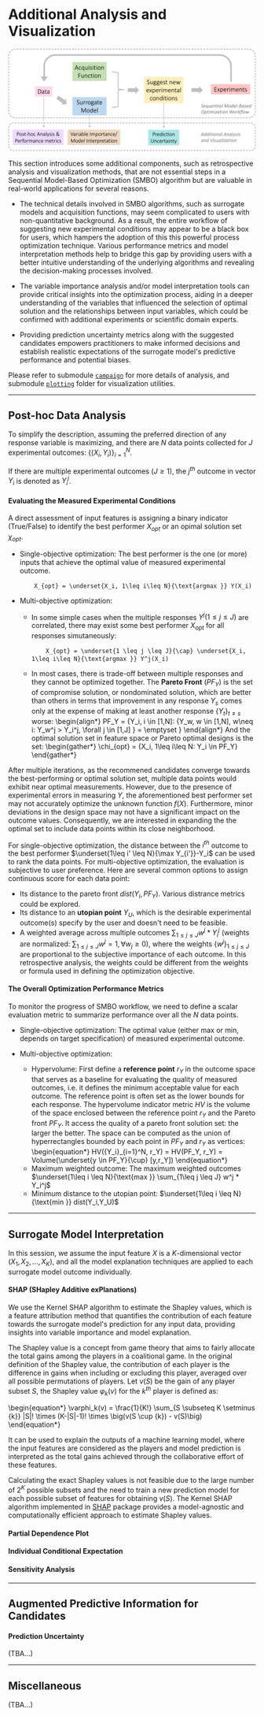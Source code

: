 # Additional Analysis and Visualization


![APO Workflow](https://github.com/MSDLLCpapers/obsidian/blob/main/docs/_static/APO_workflow.png?raw=true)

This section introduces some additional components, such as retrospective analysis and visualization methods, that are not essential steps in a Sequential Model-Based Optimization (SMBO) algorithm but are valuable in real-world applications for several reasons.

* The technical details involved in SMBO algorithms, such as surrogate models and acquisition functions, may seem complicated to users with non-quantitative background. As a result, the entire workflow of suggesting new experimental conditions may appear to be a black box for users, which hampers the adoption of this this powerful process optimization technique. Various performance metrics and model interpretation methods help to bridge this gap by providing users with a better intuitive understanding of the underlying algorithms and revealing the decision-making processes involved.

* The variable importance analysis and/or model interpretation tools can provide critical insights into the optimization process, aiding in a deeper understanding of the variables that influenced the selection of optimal solution and the relationships between input variables, which could be confirmed with additional experiments or scientific domain experts.

* Providing prediction uncertainty metrics along with the suggested candidates empowers practitioners to make informed decisions and establish realistic expectations of the surrogate model's predictive performance and potential biases.


Please refer to submodule [`campaign`](https://github.com/MSDLLCpapers/obsidian/tree/main/obsidian/campaign) for more details of analysis, 
and submodule [`plotting`](https://github.com/MSDLLCpapers/obsidian/tree/main/obsidian/plotting) folder for visualization utilities.

---
## Post-hoc Data Analysis 

To simplify the description, assuming the preferred direction of any response variable is maximizing, and there are $N$ data points collected for $J$ experimental outcomes: $\{ (X_i,Y_i) \}_{i=1}^N$.

If there are multiple experimental outcomes ($J \geq 1$), the $j^{th}$ outcome in vector $Y_i$ is denoted as $Y_i^{j}$.

#### Evaluating the Measured Experimental Conditions 

A direct assessment of input features is assigning a binary indicator (True/False) to identify the best performer $X_{opt}$ or an opimal solution set $\chi_{opt}$.
 
* Single-objective optimization: The best performer is the one (or more) inputs that achieve the optimal value of measured experimental outcome.
  ```{math}
      X_{opt} = \underset{X_i, 1\leq i\leq N}{\text{argmax }} Y(X_i)
  ```

* Multi-objective optimization: 
    - In some simple cases when the multiple responses $Y^j (1 \leq j \leq J)$ are correlated, there may exist some best performer $X_{opt}$ for all responses simutaneously:
      ```{math}
          X_{opt} = \underset{1 \leq j \leq J}{\cap} \underset{X_i, 1\leq i\leq N}{\text{argmax }} Y^j(X_i) 
      ```
    - In most cases, there is trade-off between multiple responses and they cannot be optimized together. The **Pareto Front** ($PF_Y$) is the set of compromise solution, or nondominated solution, which are better than others in terms that improvement in any response $Y_s$ comes only at the expense of making at least another response $\{ Y_t \}_{t\neq s}$ worse:
      \begin{align*}
          PF_Y = \{Y_i, i \in [1,N]: \{Y_w, w \in [1,N], w\neq i: Y_w^j > Y_i^j, \forall j \in [1,J] \} = \emptyset \}
      \end{align*}
      And the optimal solution set in feature space or Pareto optimal designs is the set:
      \begin{gather*}
          \chi_{opt} = \{X_i, 1\leq i\leq N: Y_i \in PF_Y\}
      \end{gather*}


After multiple iterations, as the recommened candidates converge towards the best-performing or optimal solution set, multiple data points would exhibit near optimal measurements.
However, due to the presence of experimental errors in measuring $Y$, the aforementioned best performer set may not accurately optimize the unknown function $f(X)$. Furthermore, minor deviations in the design space may not have a significant impact on the outcome values. Consequently, we are interested in expanding the the optimal set to include data points within its close neighborhood. 

For single-objective optimization, the distance between the $i^{th}$ outcome to the best performer $\underset{1\leq i' \leq N}{\max Y_{i'}\}-Y_i$ can be used to rank the data points. 
For multi-objective optimization, the evaluation is subjective to user preference. Here are several common options to assign continuous score for each data point: 
* Its distance to the pareto front $dist(Y_i, PF_Y)$. Various distrance metrics could be explored.
* Its distance to an **utopian point** $Y_U$, which is the desirable experimental outcome(s) specify by the user and doesn't need to be feasible.
* A weighted average across multiple outcomes $\sum_{1\leq j \leq J} w^j * Y_i^j$ (weights are normalized: $\sum_{1\leq j \leq J} w^j = 1, \forall w_j \geq 0$), where the weights $\{w^j\}_{1\leq j \leq J}$ are proportional to the subjective importance of each outcome. In this retrospective analysis, the weights could be different from the weights or formula used in defining the optimization objective. 




#### The Overall Optimization Performance Metrics

To monitor the progress of SMBO workflow, we need to define a scalar evaluation metric to summarize performance over all the $N$ data points. 

* Single-objective optimization: The optimal value (either max or min, depends on target specification) of measured experimental outcome. 

* Multi-objective optimization:
  - Hypervolume: First define a **reference point** $r_Y$ in the outcome space that serves as a baseline for evaluating the quality of measured outcomes, i.e. it defines the minimum acceptable value for each outcome. The reference point is often set as the lower bounds for each response. The hypervolume indicator metric $HV$ is the volume of the space enclosed between the reference point $r_Y$ and the Pareto front $PF_Y$. It access the quality of a pareto front solution set: the larger the better. The space can be computed as the union of hyperrectangles bounded by each point in $PF_Y$ and $r_Y$ as vertices:
    \begin{equation*}
        HV(\{Y_i\}_{i=1}^N, r_Y) = HV(PF_Y, r_Y) = Volume(\underset{y \in PF_Y}{\cup} [y,r_Y])
    \end{equation*}
  - Maximum weighted outcome: The maximum weighted outcomes $\underset{1\leq i \leq N}{\text{max }} \sum_{1\leq j \leq J} w^j * Y_i^j$
  - Minimum distance to the utopian point: $\underset{1\leq i \leq N}{\text{min }} dist(Y_i,Y_U)$


---
## Surrogate Model Interpretation
In this session, we assume the input feature $X$ is a $K$-dimensional vector $(X_1, X_2, ..., X_K)$, and all the model explanation techniques are applied to each surrogate model outcome individually. 

#### SHAP (SHapley Additive exPlanations) 

We use the Kernel SHAP algorithm to estimate the Shapley values, which is a feature attribution method that quantifies the contribution of each feature towards the surrogate model's prediction for any input data, providing insights into variable importance and model explanation.

The Shapley value is a concept from game theory that aims to fairly allocate the total gains among the players in a coalitional game. In the original definition of the Shapley value, the contribution of each player is the difference in gains when including or excluding this player, averaged over all possible permutations of players. Let $v(S)$ be the gain of any player subset $S$, the Shapley value $\varphi_k(v)$ for the $k^{th}$ player is defined as:

\begin{equation*}
\varphi_k(v) = \frac{1}{K!} \sum_{S \subseteq K \setminus {k}} |S|! \times (K-|S|-1)! \times \big(v(S \cup \{k\}) - v(S)\big)
\end{equation*}

It can be used to explain the outputs of a machine learning model, where the input features are considered as the players and model prediction is interpreted as the total gains achieved through the collaborative effort of these features.  

Calculating the exact Shapley values is not feasible due to the large number of $2^K$ possible subsets and the need to train a new prediction model for each possible subset of features for obtaining $v(S)$. 
The Kernel SHAP algorithm implemented in [SHAP](https://github.com/shap/shap) package provides a model-agnostic and computationally efficient approach to estimate Shapley values.


#### Partial Dependence Plot

#### Individual Conditional Expectation 

#### Sensitivity Analysis 





---
## Augmented Predictive Information for Candidates



#### Prediction Uncertainty
(TBA...)





---
## Miscellaneous

(TBA...)
